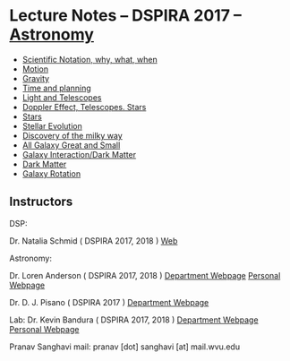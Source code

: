 # Lecture Notes – DSPIRA 2017 – [Astronomy](http://wvurail.org/dspira/lectures/astronomy/) 

- [Scientific Notation, why, what, when](https://github.com/WVURAIL/dspira/blob/master/lectures/astronomy/LDA_Lectures/RET_DSP_Intro.pdf)
- [Motion](https://github.com/WVURAIL/dspira/blob/master/lectures/astronomy/LDA_Lectures/RET_DSP_MotionOfSky1.pdf)
- [Gravity](https://github.com/WVURAIL/dspira/blob/master/lectures/astronomy/LDA_Lectures/RET_DSP_Gravity.pdf)
- [Time and planning](https://github.com/WVURAIL/dspira/blob/master/lectures/astronomy/LDA_Lectures/RET_SCP_Time_Planning_Observations.pdf)
- [Light and Telescopes](https://github.com/WVURAIL/dspira/blob/master/lectures/astronomy/DJP_Lectures/RET_0706.pdf) 
- [Doppler Effect, Telescopes. Stars](https://github.com/WVURAIL/dspira/blob/master/lectures/astronomy/DJP_Lectures/RET_0707.pdf) 
- [Stars](https://github.com/WVURAIL/dspira/blob/master/lectures/astronomy/DJP_Lectures/RET_0710.pdf)
- [Stellar Evolution](https://github.com/WVURAIL/dspira/blob/master/lectures/astronomy/DJP_Lectures/RET_0711.pdf)
- [Discovery of the milky way](https://github.com/WVURAIL/dspira/blob/master/lectures/astronomy/DJP_Lectures/RET_0712.pdf)
- [All Galaxy Great and Small](https://github.com/WVURAIL/dspira/blob/master/lectures/astronomy/DJP_Lectures/RET_0713.pdf)
- [Galaxy Interaction/Dark Matter](https://github.com/WVURAIL/dspira/blob/master/lectures/astronomy/DJP_Lectures/RET_0714.pdf)
- [Dark Matter](https://github.com/WVURAIL/dspira/blob/master/lectures/astronomy/LDA_Lectures/RET_DSP_Dark_Matter.pdf)
- [Galaxy Rotation](https://github.com/WVURAIL/dspira/blob/master/lectures/astronomy/LDA_Lectures/RET_DSP_Rotation_Curves.pdf)

## Instructors 

DSP: 

Dr. Natalia Schmid  ( DSPIRA 2017, 2018 )
[Web](http://www.statler.wvu.edu/faculty-staff/faculty/natalia-schmid)

Astronomy:  

Dr. Loren Anderson  ( DSPIRA 2017, 2018 )
[Department Webpage](http://physics.wvu.edu/faculty-and-staff/faculty/loren-anderson)
[Personal Webpage](http://community.wvu.edu/~ldanderson/)

Dr. D. J. Pisano  ( DSPIRA 2017 ) 
[Department Webpage](http://physics.wvu.edu/faculty-and-staff/faculty/d-j-pisano)

Lab:
Dr. Kevin Bandura   ( DSPIRA 2017, 2018 )
[Department Webpage](http://www.statler.wvu.edu/faculty-staff/faculty/kevin-bandura)
[Personal Webpage](http://community.wvu.edu/%7Ekmbandura/)

Pranav Sanghavi
mail: pranav [dot] sanghavi [at] mail.wvu.edu
